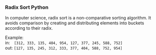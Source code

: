 ### Radix Sort Python
In computer science, radix sort is a non-comparative sorting algorithm. 
It avoids comparison by creating and distributing elements into buckets 
according to their radix.

Example: <br>
in:&ensp;&ensp;`[312, 333, 135, 404, 954, 127, 377, 245, 588, 752]` <br/>
out: `[127, 135, 245, 312, 333, 377, 404, 588, 752, 954]`
